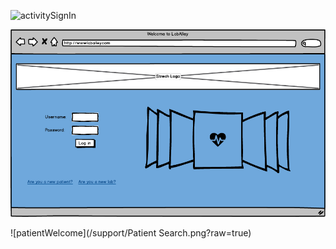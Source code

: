 ![activitySignIn](https://cloud.githubusercontent.com/assets/15689115/21576618/805356de-cf3f-11e6-84ed-3a823cdd0b62.jpg?raw=true)

![homepage](/support/Homepage.png?raw=true)

![patientWelcome](/support/Patient Search.png?raw=true)
